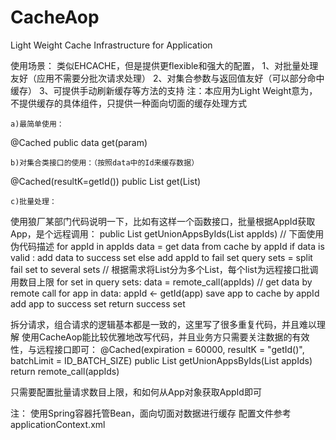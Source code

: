 # CacheAop
Light Weight Cache Infrastructure for Application

使用场景：
类似EHCACHE，但是提供更flexible和强大的配置，
	1、对批量处理友好（应用不需要分批次请求处理）
	2、对集合参数与返回值友好（可以部分命中缓存）
	3、可提供手动刷新缓存等方法的支持
注：本应用为Light Weight意为，不提供缓存的具体组件，只提供一种面向切面的缓存处理方式

	a)最简单使用：
  @Cached
  public data get(param)
 
	b)对集合类接口的使用：（按照data中的Id来缓存数据）
  @Cached(resultK=getId())
  public List<data> get(List<param>)

	c)批量处理：
  使用狼厂某部门代码说明一下，比如有这样一个函数接口，批量根据AppId获取App，是个远程调用：
  public List<App> getUnionAppsByIds(List<Integer> appIds) 
 	// 下面使用伪代码描述
 	for appId in appIds
 		data = get data from cache by appId
 			if data is valid :
 				add data to success set
 			else
 				add appId to fail set
 	query sets = split fail set to several sets // 根据需求将List分为多个List，每个list为远程接口批调用数目上限
 	for set in query sets:
 		data = remote_call(appIds) // get data by remote call
 		for app in data:
 			appId <- getId(app)
 			save app to cache by appId
 			add app to success set
 	return success set
 	
  拆分请求，组合请求的逻辑基本都是一致的，这里写了很多重复代码，并且难以理解
  使用CacheAop能比较优雅地改写代码，并且业务方只需要关注数据的有效性，与远程接口即可：
    @Cached(expiration = 60000, resultK = "getId()", batchLimit = ID_BATCH_SIZE)
    public List<App> getUnionAppsByIds(List<Integer> appIds) 
 	  return remote_call(appIds)
 
只需要配置批量请求数目上限，和如何从App对象获取AppId即可

注：
使用Spring容器托管Bean，面向切面对数据进行缓存
配置文件参考applicationContext.xml

